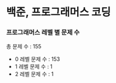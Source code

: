 # 백준, 프로그래머스 코딩
### 프로그래머스 레벨 별 문제 수
총 문제 수 : 155
- 0 레벨 문제 수 : 153
- 1 레벨 문제 수 : 1
- 2 레벨 문제 수 : 1

